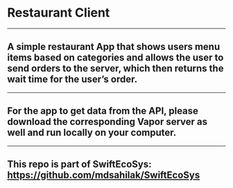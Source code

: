 
# Restaurant Client
---
## A simple restaurant App that shows users menu items based on categories and allows the user to send orders to the server, which then returns the wait time for the user’s order. 
------
## For the app to get data from the API, please download the corresponding Vapor server as well and run locally on your computer.
---
## This repo is part of SwiftEcoSys: https://github.com/mdsahilak/SwiftEcoSys
